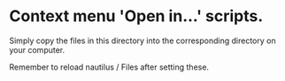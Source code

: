 # Context menu 'Open in...' scripts.

Simply copy the files in this directory into the corresponding directory on your computer.

Remember to reload nautilus / Files after setting these.